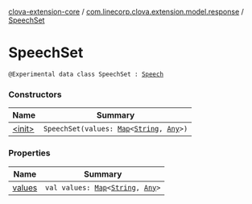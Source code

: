 [clova-extension-core](../../index.md) / [com.linecorp.clova.extension.model.response](../index.md) / [SpeechSet](./index.md)

# SpeechSet

`@Experimental data class SpeechSet : `[`Speech`](../-speech.md)

### Constructors

| Name | Summary |
|---|---|
| [&lt;init&gt;](-init-.md) | `SpeechSet(values: `[`Map`](https://kotlinlang.org/api/latest/jvm/stdlib/kotlin.collections/-map/index.html)`<`[`String`](https://kotlinlang.org/api/latest/jvm/stdlib/kotlin/-string/index.html)`, `[`Any`](https://kotlinlang.org/api/latest/jvm/stdlib/kotlin/-any/index.html)`>)` |

### Properties

| Name | Summary |
|---|---|
| [values](values.md) | `val values: `[`Map`](https://kotlinlang.org/api/latest/jvm/stdlib/kotlin.collections/-map/index.html)`<`[`String`](https://kotlinlang.org/api/latest/jvm/stdlib/kotlin/-string/index.html)`, `[`Any`](https://kotlinlang.org/api/latest/jvm/stdlib/kotlin/-any/index.html)`>` |
